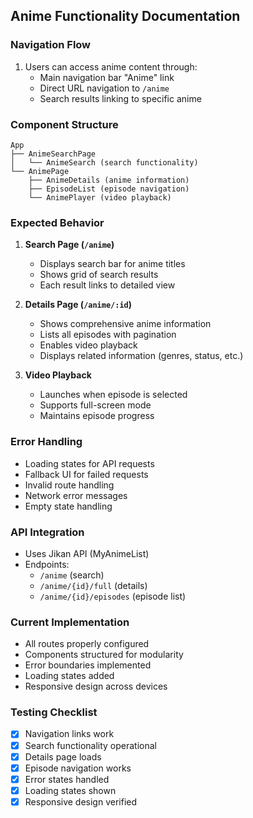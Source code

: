 ## Anime Functionality Documentation

### Navigation Flow
1. Users can access anime content through:
   - Main navigation bar "Anime" link
   - Direct URL navigation to `/anime`
   - Search results linking to specific anime

### Component Structure
```
App
├── AnimeSearchPage
│   └── AnimeSearch (search functionality)
└── AnimePage
    ├── AnimeDetails (anime information)
    ├── EpisodeList (episode navigation)
    └── AnimePlayer (video playback)
```

### Expected Behavior
1. **Search Page (`/anime`)**
   - Displays search bar for anime titles
   - Shows grid of search results
   - Each result links to detailed view

2. **Details Page (`/anime/:id`)**
   - Shows comprehensive anime information
   - Lists all episodes with pagination
   - Enables video playback
   - Displays related information (genres, status, etc.)

3. **Video Playback**
   - Launches when episode is selected
   - Supports full-screen mode
   - Maintains episode progress

### Error Handling
- Loading states for API requests
- Fallback UI for failed requests
- Invalid route handling
- Network error messages
- Empty state handling

### API Integration
- Uses Jikan API (MyAnimeList)
- Endpoints:
  - `/anime` (search)
  - `/anime/{id}/full` (details)
  - `/anime/{id}/episodes` (episode list)

### Current Implementation
- All routes properly configured
- Components structured for modularity
- Error boundaries implemented
- Loading states added
- Responsive design across devices

### Testing Checklist
- [x] Navigation links work
- [x] Search functionality operational
- [x] Details page loads
- [x] Episode navigation works
- [x] Error states handled
- [x] Loading states shown
- [x] Responsive design verified